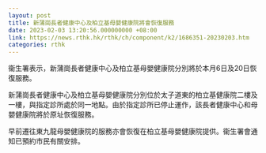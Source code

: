```yaml
---
layout: post
title: 新蒲崗長者健康中心及柏立基母嬰健康院將會恢復服務
date: 2023-02-03 13:20:56.000000000 +08:00
link: https://news.rthk.hk/rthk/ch/component/k2/1686351-20230203.htm
categories: rthk
---
```


衞生署表示，新蒲崗長者健康中心及柏立基母嬰健康院分別將於本月6日及20日恢復服務。
 
新蒲崗長者健康中心及柏立基母嬰健康院分別位於太子道東的柏立基健康院二樓及一樓，與指定診所處於同一地點。由於指定診所已停止運作，該長者健康中心和母嬰健康院將於原址恢復服務。

早前遷往東九龍母嬰健康院的服務亦會恢復在柏立基母嬰健康院提供。衞生署會通知已預約市民有關安排。
